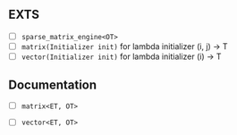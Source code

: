 ## EXTS

* [ ] `sparse_matrix_engine<OT>`
* [ ] `matrix(Initializer init)` for lambda initializer (i, j) -> T
* [ ] `vector(Initializer init)` for lambda initializer (i) -> T

## Documentation

* [ ] `matrix<ET, OT>`
* [ ] `vector<ET, OT>`

